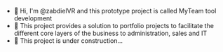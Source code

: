- 👋 Hi, I'm @zabdielVR and this prototype project is called MyTeam tool development
- 👀 This project provides a solution to portfolio projects to facilitate the different core layers of the business to administration, sales and IT
- 🌱 This project is under construction...

<!---
zabdielVR/zabdielVR is a ✨ special ✨ repository because its `README.md` (this file) appears on your GitHub profile.
You can click the Preview link to take a look at your changes.
--->
